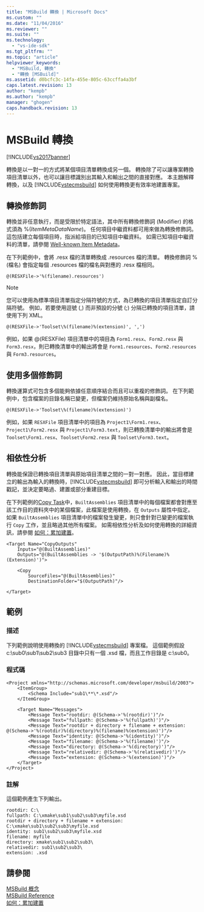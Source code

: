 ```yaml
---
title: "MSBuild 轉換 | Microsoft Docs"
ms.custom: ""
ms.date: "11/04/2016"
ms.reviewer: ""
ms.suite: ""
ms.technology: 
  - "vs-ide-sdk"
ms.tgt_pltfrm: ""
ms.topic: "article"
helpviewer_keywords: 
  - "MSBuild, 轉換"
  - "轉換 [MSBuild]"
ms.assetid: d0bcfc3c-14fa-455e-805c-63ccffa4a3bf
caps.latest.revision: 13
author: "kempb"
ms.author: "kempb"
manager: "ghogen"
caps.handback.revision: 13
---
```

# MSBuild 轉換
[!INCLUDE[vs2017banner](../code-quality/includes/vs2017banner.md)]

轉換是以一對一的方式將某個項目清單轉換成另一個。  轉換除了可以讓專案轉換項目清單以外，也可以讓目標識別出其輸入和輸出之間的直接對應。  本主題解釋轉換，以及 [!INCLUDE[vstecmsbuild](../extensibility/internals/includes/vstecmsbuild_md.md)] 如何使用轉換更有效率地建置專案。  
  
## 轉換修飾詞  
 轉換並非任意執行，而是受限於特定語法，其中所有轉換修飾詞 \(Modifier\) 的格式須為 %\(*ItemMetaDataName*\)。  任何項目中繼資料都可用來做為轉換修飾詞。  這包括建立每個項目時，指派給項目的已知項目中繼資料。  如需已知項目中繼資料的清單，請參閱 [Well\-known Item Metadata](../msbuild/msbuild-well-known-item-metadata.md)。  
  
 在下列範例中，會將 .resx 檔的清單轉換成 .resources 檔的清單。  轉換修飾詞 %\(檔名\) 會指定每個 .resources 檔的檔名與對應的 .resx 檔相同。  
  
```  
@(RESXFile->'%(filename).resources')  
```  
  
> [!NOTE]
>  您可以使用為標準項目清單指定分隔符號的方式，為已轉換的項目清單指定自訂分隔符號。  例如，若要使用逗號 \(,\) 而非預設的分號 \(;\) 分隔已轉換的項目清單，請使用下列 XML。  
  
```  
@(RESXFile->'Toolset\%(filename)%(extension)', ',')  
```  
  
 例如，如果 @\(RESXFile\) 項目清單中的項目為 `Form1.resx`、`Form2.resx` 與 `Form3.resx`，則已轉換清單中的輸出將會是 `Form1.resources`、`Form2.resources` 與 `Form3.resources`。  
  
## 使用多個修飾詞  
 轉換運算式可包含多個能夠依據任意順序結合而且可以重複的修飾詞。  在下列範例中，包含檔案的目錄名稱已變更，但檔案仍維持原始名稱與副檔名。  
  
```  
@(RESXFile->'Toolset\%(filename)%(extension)')  
```  
  
 例如，如果 `RESXFile` 項目清單中的項目為 `Project1\Form1.resx`、`Project1\Form2.resx` 與 `Project1\Form3.text`，則已轉換清單中的輸出將會是 `Toolset\Form1.resx`、`Toolset\Form2.resx` 與 `Toolset\Form3.text`。  
  
## 相依性分析  
 轉換能保證已轉換項目清單與原始項目清單之間的一對一對應。  因此，當目標建立的輸出為輸入的轉換時，[!INCLUDE[vstecmsbuild](../extensibility/internals/includes/vstecmsbuild_md.md)] 即可分析輸入和輸出的時間戳記，並決定要略過、建置或部分重建目標。  
  
 在下列範例的[Copy Task](../msbuild/copy-task.md)中，`BuiltAssemblies` 項目清單中的每個檔案都會對應至該工作目的資料夾中的某個檔案，此檔案是使用轉換，在 `Outputs` 屬性中指定。  如果 `BuiltAssemblies` 項目清單中的檔案發生變更，則只會針對已變更的檔案執行 `Copy` 工作，並且略過其他所有檔案。  如需相依性分析及如何使用轉換的詳細資訊，請參閱 [如何：累加建置](../msbuild/how-to-build-incrementally.md)。  
  
```  
<Target Name="CopyOutputs"  
    Inputs="@(BuiltAssemblies)"  
    Outputs="@(BuiltAssemblies -> '$(OutputPath)%(Filename)%(Extension)')">  
  
    <Copy  
        SourceFiles="@(BuiltAssemblies)"  
        DestinationFolder="$(OutputPath)"/>  
  
</Target>  
```  
  
## 範例  
  
### 描述  
 下列範例說明使用轉換的 [!INCLUDE[vstecmsbuild](../extensibility/internals/includes/vstecmsbuild_md.md)] 專案檔。  這個範例假設 c:\\sub0\\sub1\\sub2\\sub3 目錄中只有一個 .xsd 檔，而且工作目錄是 c:\\sub0。  
  
### 程式碼  
  
```  
<Project xmlns="http://schemas.microsoft.com/developer/msbuild/2003">  
    <ItemGroup>  
        <Schema Include="sub1\**\*.xsd"/>  
    </ItemGroup>  
  
    <Target Name="Messages">  
        <Message Text="rootdir: @(Schema->'%(rootdir)')"/>  
        <Message Text="fullpath: @(Schema->'%(fullpath)')"/>  
        <Message Text="rootdir + directory + filename + extension: @(Schema->'%(rootdir)%(directory)%(filename)%(extension)')"/>  
        <Message Text="identity: @(Schema->'%(identity)')"/>  
        <Message Text="filename: @(Schema->'%(filename)')"/>  
        <Message Text="directory: @(Schema->'%(directory)')"/>  
        <Message Text="relativedir: @(Schema->'%(relativedir)')"/>  
        <Message Text="extension: @(Schema->'%(extension)')"/>  
    </Target>  
</Project>  
```  
  
### 註解  
 這個範例產生下列輸出。  
  
```  
rootdir: C:\  
fullpath: C:\xmake\sub1\sub2\sub3\myfile.xsd  
rootdir + directory + filename + extension: C:\xmake\sub1\sub2\sub3\myfile.xsd  
identity: sub1\sub2\sub3\myfile.xsd  
filename: myfile  
directory: xmake\sub1\sub2\sub3\  
relativedir: sub1\sub2\sub3\  
extension: .xsd  
```  
  
## 請參閱  
 [MSBuild 概念](../msbuild/msbuild-concepts.md)   
 [MSBuild Reference](../msbuild/msbuild-reference.md)   
 [如何：累加建置](../msbuild/how-to-build-incrementally.md)